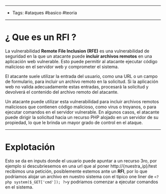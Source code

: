 ------------
- Tags: #ataques #basico #teoria 
---

# ¿ Que es un **RFI** ?

La vulnerabilidad **Remote File Inclusion (RFE)** es una vulnerabilidad de seguridad en la que un atacante puede **incluir archivos remotos** en una aplicación web vulnerable. Esto puede permitir al atacante ejecutar código malicioso en el servidor web y comprometer el sistema. 

El atacante suele utilizar la entrada del usuario, como una URL o un campo de formulario, para incluir un archivo remoto en la solicitud. Si la aplicación web no valida adecuadamente estas entradas, procesará la solicitud y devolverá el contenido del archivo remoto del atacante. 

Un atacante puede utilizar esta vulnerabilidad para incluir archivos remotos maliciosos que contienen código malicioso, como virus o troyanos, o para ejecutar comandos en el servidor vulnerable. En algunos casos, el atacante puede dirigir la solicitud hacia un recurso PHP alojado en un servidor de su propiedad, lo que le brinda un mayor grado de control en el ataque. 

-----------

# Explotación 

Esto se da en inputs donde el usuario puede apuntar a un recurso 3ro, por ejemplo si descubriesemos en una url que al poner http://{nuestra_ip}/test recibimos una petición, posiblemente estemos ante un **RFI**, por lo que podriamos alojar un archivo en nuestro sistema con el tipico one liner de `<?php system($_GET['cmd']); ?>`y podriamos comenzar a ejecutar comandos en el sistema. 


